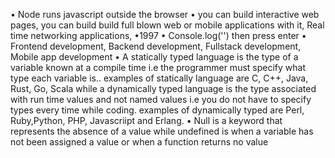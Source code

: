 • Node runs javascript outside the browser
• you can build interactive web pages, you can build build full blown web or mobile applications with it, Real time networking applications,
•1997
• Console.log('') then press enter
• Frontend development, Backend development, Fullstack development, Mobile app development
• A statically typed language is the type of a variable known at a compile time i.e the programmer must specify what type each variable is.. examples of statically language are C, C++, Java, Rust, Go, Scala while a dynamically typed language is the type associated with run time values and not named values i.e you do not have to specify types every time while coding. examples of dynamically typed are Perl, Ruby,Python, PHP, Javascriipt and Erlang.
• Null is a keyword that represents the absence of a value while undefined is when a variable has not been assigned a value or when a function returns no value
